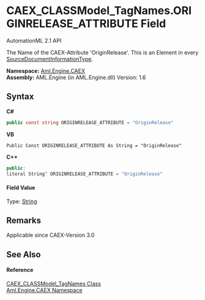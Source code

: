 # CAEX_CLASSModel_TagNames.ORIGINRELEASE_ATTRIBUTE Field
AutomationML 2.1 API 

The Name of the CAEX-Attribute 'OriginRelease'. This is an Element in every <a href="T_Aml_Engine_CAEX_SourceDocumentInformationType">SourceDocumentInformationType</a>.

**Namespace:**&nbsp;<a href="N_Aml_Engine_CAEX">Aml.Engine.CAEX</a><br />**Assembly:**&nbsp;AML.Engine (in AML.Engine.dll) Version: 1.6

## Syntax

**C#**<br />
``` C#
public const string ORIGINRELEASE_ATTRIBUTE = "OriginRelease"
```

**VB**<br />
``` VB
Public Const ORIGINRELEASE_ATTRIBUTE As String = "OriginRelease"
```

**C++**<br />
``` C++
public:
literal String^ ORIGINRELEASE_ATTRIBUTE = "OriginRelease"
```


#### Field Value
Type: <a href="https://docs.microsoft.com/dotnet/api/system.string" target="_parent" rel="noopener noreferrer">String</a>

## Remarks
Applicable since CAEX-Version 3.0

## See Also


#### Reference
<a href="T_Aml_Engine_CAEX_CAEX_CLASSModel_TagNames">CAEX_CLASSModel_TagNames Class</a><br /><a href="N_Aml_Engine_CAEX">Aml.Engine.CAEX Namespace</a><br />